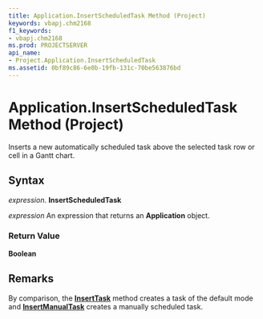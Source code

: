 ```yaml
---
title: Application.InsertScheduledTask Method (Project)
keywords: vbapj.chm2168
f1_keywords:
- vbapj.chm2168
ms.prod: PROJECTSERVER
api_name:
- Project.Application.InsertScheduledTask
ms.assetid: 0bf89c86-6e0b-19fb-131c-70be563876bd
---
```



# Application.InsertScheduledTask Method (Project)

Inserts a new automatically scheduled task above the selected task row or cell in a Gantt chart.


## Syntax

 _expression_. **InsertScheduledTask**

 _expression_ An expression that returns an **Application** object.


### Return Value

 **Boolean**


## Remarks

By comparison, the  **[InsertTask](application-inserttask-method-project.md)** method creates a task of the default mode and **[InsertManualTask](application-insertmanualtask-method-project.md)** creates a manually scheduled task.


